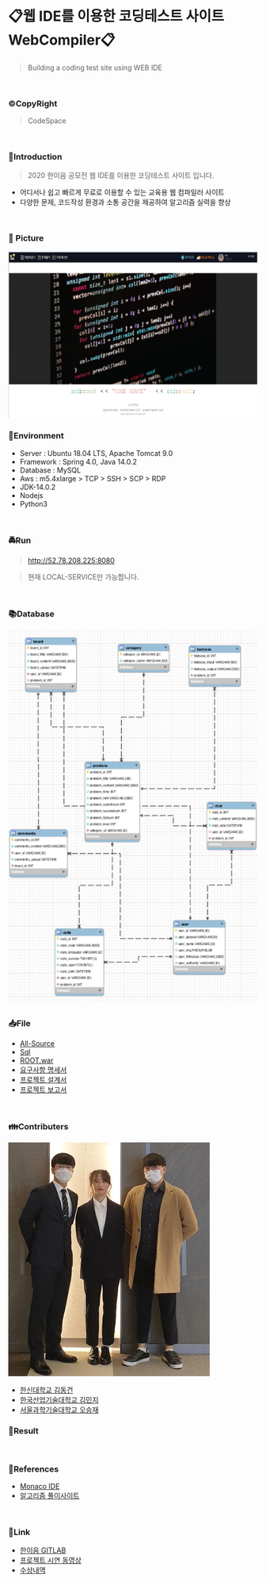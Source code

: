 # 📋웹 IDE를 이용한 코딩테스트 사이트 WebCompiler📋

> Building a coding test site using WEB IDE

<br>

### ©CopyRight
> CodeSpace

<br>

### 👐Introduction
> 2020 한이음 공모전 웹 IDE를 이용한 코딩테스트 사이트 입니다.

- 어디서나 쉽고 빠르게 무료로 이용할 수 있는 교육용 웹 컴파일러 사이트 
- 다양한 문제, 코드작성 환경과 소통 공간을 제공하여 알고리즘 실력을 향상

<br>

### 📸 Picture
<img src="https://github.com/DongGeon0908/Building-a-coding-test-site-using-WEB-IDE/blob/master/pic/main.png">

<br>

### 🔧Environment
  - Server : Ubuntu 18.04 LTS, Apache Tomcat 9.0
  - Framework : Spring 4.0, Java 14.0.2
  - Database : MySQL
  - Aws : m5.4xlarge > TCP > SSH > SCP > RDP
  - JDK-14.0.2
  - Nodejs
  - Python3

<br>

### 🚔Run
> http://52.78.208.225:8080

> 현재 LOCAL-SERVICE만 가능합니다.

</br>

### 📚Database
<img src="https://github.com/DongGeon0908/Building-a-coding-test-site-using-WEB-IDE/blob/master/pic/erd.png">

<br>

### 📥File
- [All-Source](https://github.com/DongGeon0908/Building-a-coding-test-site-using-WEB-IDE/tree/master/WebCompiler)
- [Sql](https://github.com/DongGeon0908/Building-a-coding-test-site-using-WEB-IDE/blob/master/sql/kko_final.sql)
- [ROOT.war](https://github.com/DongGeon0908/Building-a-coding-test-site-using-WEB-IDE/blob/master/result/ROOT.war)
- [요구사항 명세서](https://github.com/DongGeon0908/Building-a-coding-test-site-using-WEB-IDE/blob/master/text/%EC%9A%94%EA%B5%AC%EC%82%AC%ED%95%AD%20%EC%A0%95%EC%9D%98.pdf)
- [프로젝트 설계서](https://github.com/DongGeon0908/Building-a-coding-test-site-using-WEB-IDE/blob/master/text/%EC%84%A4%EA%B3%84%EC%84%9C.pdf)
- [프로젝트 보고서](https://github.com/DongGeon0908/Building-a-coding-test-site-using-WEB-IDE/blob/master/text/%EB%B3%B4%EA%B3%A0%EC%84%9C.pdf)

<br>

### 👪Contributers
<img src="https://github.com/DongGeon0908/Building-a-coding-test-site-using-WEB-IDE/blob/master/who%20is%20kko/kko!.jpg">

- [한신대학교 김동건](https://github.com/DongGeon0908)
- [한국산업기술대학교 김민지](https://github.com/mindi1206)
- [서울과학기술대학교 오승재](https://github.com/oh980225)

### 🤟Result

<br>

### 📖References
- [Monaco IDE](https://microsoft.github.io/monaco-editor/)
- [알고리즘 풀이사이트](https://www.acmicpc.net/)

<br>

### 🔗Link
- [한이음 GITLAB](https://lab.hanium.or.kr/20_hf431/main)
- [프로젝트 시연 동영상](https://www.youtube.com/watch?v=OKVbpmrrtYc)
- [수상내역](http://www.hanium.or.kr/portal/project/awardView.do)